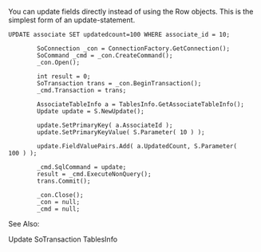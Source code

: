 <properties date="2016-05-11"
/>

You can update fields directly instead of using the Row objects. This is the simplest form of an update-statement.

```
UPDATE associate SET updatedcount=100 WHERE associate_id = 10;
```

```
        SoConnection _con = ConnectionFactory.GetConnection();
        SoCommand _cmd = _con.CreateCommand();
        _con.Open();

        int result = 0;
        SoTransaction trans = _con.BeginTransaction();
        _cmd.Transaction = trans;

        AssociateTableInfo a = TablesInfo.GetAssociateTableInfo();
        Update update = S.NewUpdate();
                
        update.SetPrimaryKey( a.AssociateId );
        update.SetPrimaryKeyValue( S.Parameter( 10 ) );

        update.FieldValuePairs.Add( a.UpdatedCount, S.Parameter(
100 ) );
        
        _cmd.SqlCommand = update;
        result = _cmd.ExecuteNonQuery();
        trans.Commit();
        
        _con.Close();
        _con = null;
        _cmd = null;
```

See Also:

Update SoTransaction TablesInfo

